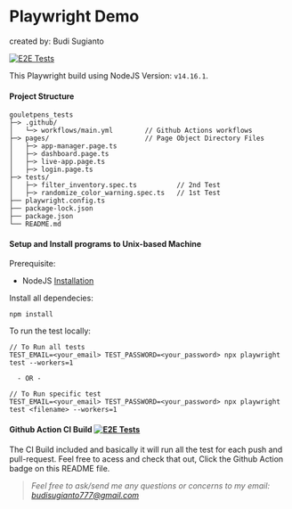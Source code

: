 # Playwright Demo
created by: Budi Sugianto

[![E2E Tests](https://github.com/mcbuddy/playwright-demo/actions/workflows/main.yml/badge.svg)](https://github.com/mcbuddy/playwright-demo/actions/workflows/main.yml)

This Playwright build using NodeJS Version: `v14.16.1`.

#### Project Structure

    gouletpens_tests
    ├─> .github/
    │   └─> workflows/main.yml        // Github Actions workflows 
    ├─> pages/                        // Page Object Directory Files
    │   ├─> app-manager.page.ts
    │   ├─> dashboard.page.ts
    │   ├─> live-app.page.ts
    │   ├─> login.page.ts   
    ├─> tests/
    │   ├─> filter_inventory.spec.ts          // 2nd Test
    │   ├─> randomize_color_warning.spec.ts   // 1st Test
    ├── playwright.config.ts
    ├── package-lock.json
    ├── package.json
    └── README.md

#### Setup and Install programs to Unix-based Machine
Prerequisite:
- NodeJS [Installation](https://nodejs.org/en/download/)

Install all dependecies:
```
npm install
```

To run the test locally:
```
// To Run all tests
TEST_EMAIL=<your_email> TEST_PASSWORD=<your_password> npx playwright test --workers=1 
  
  - OR -

// To Run specific test  
TEST_EMAIL=<your_email> TEST_PASSWORD=<your_password> npx playwright test <filename> --workers=1
```

#### Github Action CI Build [![E2E Tests](https://github.com/mcbuddy/playwright-demo/actions/workflows/main.yml/badge.svg)](https://github.com/mcbuddy/playwright-demo/actions/workflows/main.yml)
The CI Build included and basically it will run all the test for each push and pull-request. 
Feel free to acess and check that out, Click the Github Action badge on this README file. 

 > *Feel free to ask/send me any questions or concerns to my email: budisugianto777@gmail.com*